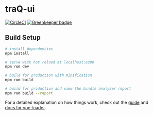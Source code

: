 # traQ-ui
[![CircleCI](https://circleci.com/gh/traPtitech/traQ-UI.svg?style=svg)](https://circleci.com/gh/traPtitech/traQ-UI) [![Greenkeeper badge](https://badges.greenkeeper.io/traPtitech/traQ-UI.svg)](https://greenkeeper.io/)

## Build Setup

``` bash
# install dependencies
npm install

# serve with hot reload at localhost:8080
npm run dev

# build for production with minification
npm run build

# build for production and view the bundle analyzer report
npm run build --report
```

For a detailed explanation on how things work, check out the [guide](http://vuejs-templates.github.io/webpack/) and [docs for vue-loader](http://vuejs.github.io/vue-loader).
